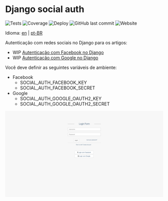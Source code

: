 # Django social auth

![Tests](https://github.com/matheusvanzan/django-social-auth/workflows/Tests/badge.svg?branch=master)
![Coverage](https://github.com/matheusvanzan/django-social-auth/workflows/Coverage/badge.svg)
![Deploy](https://github.com/matheusvanzan/django-social-auth/workflows/Deploy/badge.svg)
![GitHub last commit](https://img.shields.io/github/last-commit/matheusvanzan/django-social-auth)
![Website](https://img.shields.io/website?down_color=red&down_message=offline&up_color=green&up_message=online&url=https%3A%2F%2Fdjango.umcodigo.com)

Idioma: [en](/README.md) | [pt-BR](/README.pt.md)


Autenticação com redes sociais no Django para os artigos:

- WIP [Autenticação com Facebook no Django](http://umcodigo.com/autenticacao-com-facebook-no-django/?from=github)
- WIP [Autenticação com Google no Django](http://umcodigo.com/autenticacao-com-google-no-django/?from=github)


Você deve definir as seguintes variáveis de ambiente:

- Facebook
  - SOCIAL_AUTH_FACEBOOK_KEY
  - SOCIAL_AUTH_FACEBOOK_SECRET
- Google
  - SOCIAL_AUTH_GOOGLE_OAUTH2_KEY
  - SOCIAL_AUTH_GOOGLE_OAUTH2_SECRET

![login screen](/img/screen.png)